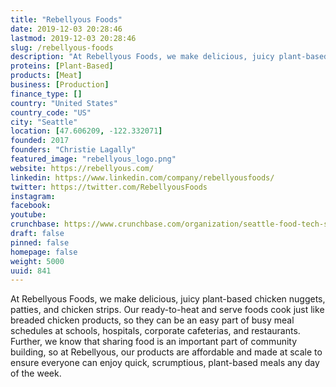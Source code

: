 ```yaml
---
title: "Rebellyous Foods"
date: 2019-12-03 20:28:46
lastmod: 2019-12-03 20:28:46
slug: /rebellyous-foods
description: "At Rebellyous Foods, we make delicious, juicy plant-based chicken nuggets, patties, and chicken strips. Our ready-to-heat and serve foods cook just like breaded chicken products, so they can be an easy part of busy meal schedules at schools, hospitals, corporate cafeterias, and restaurants. Further, we know that sharing food is an important part of community building, so at Rebellyous, our products are affordable and made at scale to ensure everyone can enjoy quick, scrumptious, plant-based meals any day of the week."
proteins: [Plant-Based]
products: [Meat]
business: [Production]
finance_type: []
country: "United States"
country_code: "US"
city: "Seattle"
location: [47.606209, -122.332071]
founded: 2017
founders: "Christie Lagally"
featured_image: "rebellyous_logo.png"
website: https://rebellyous.com/
linkedin: https://www.linkedin.com/company/rebellyousfoods/
twitter: https://twitter.com/RebellyousFoods
instagram: 
facebook: 
youtube: 
crunchbase: https://www.crunchbase.com/organization/seattle-food-tech-sft
draft: false
pinned: false
homepage: false
weight: 5000
uuid: 841
---
```

At Rebellyous Foods, we make delicious, juicy plant-based chicken nuggets, patties, and chicken strips. Our ready-to-heat and serve foods cook just like breaded chicken products, so they can be an easy part of busy meal schedules at schools, hospitals, corporate cafeterias, and restaurants. Further, we know that sharing food is an important part of community building, so at Rebellyous, our products are affordable and made at scale to ensure everyone can enjoy quick, scrumptious, plant-based meals any day of the week.
